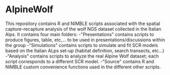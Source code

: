 # AlpineWolf

This repository contains R and NIMBLE scripts associated with the spatial capture-recapture analysis of the wolf NGS dataset collected in the Italian Alps.
It contains four main folders:
-"Presentations" contains scripts to produce figures, table, etc,... to be used in presentations/discussions within the group
-"Simulations" contains scripts to simulate and fit SCR models based on the Italian ALps set-up (habitat definition, search transects, etc...)
-"Analysis" contains scripts to analyze the real Alpine Wolf dataset; each script corresponds to a different SCR model.
-"Source" contains R and NIMBLE custom convenience functions used in the different other scripts.